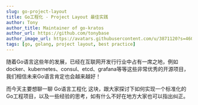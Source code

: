 ```yaml
---
slug: go-project-layout
title: Go工程化 - Project Layout 最佳实践
author: Tony
author_title: Maintainer of go-kratos
author_url: https://github.com/tonybase
author_image_url: https://avatars.githubusercontent.com/u/3871120?s=460&v=4
tags: [go, golang, project layout, best practice]
---
```


随着Go语言这些年的发展，已经在互联网开发行行业中占有一席之地，例如docker、kubernetes、consul、etcd、grafana等等这些非常优秀的开源项目，我们相信未来Go语言肯定也会越来越好！

而今天主要想聊一聊 Go语言工程化 这块，跟大家探讨下如何实现一个标准化的Go工程项目，以及一些经验的思考，如有什么不好在地方大家也可以指出纠正。


